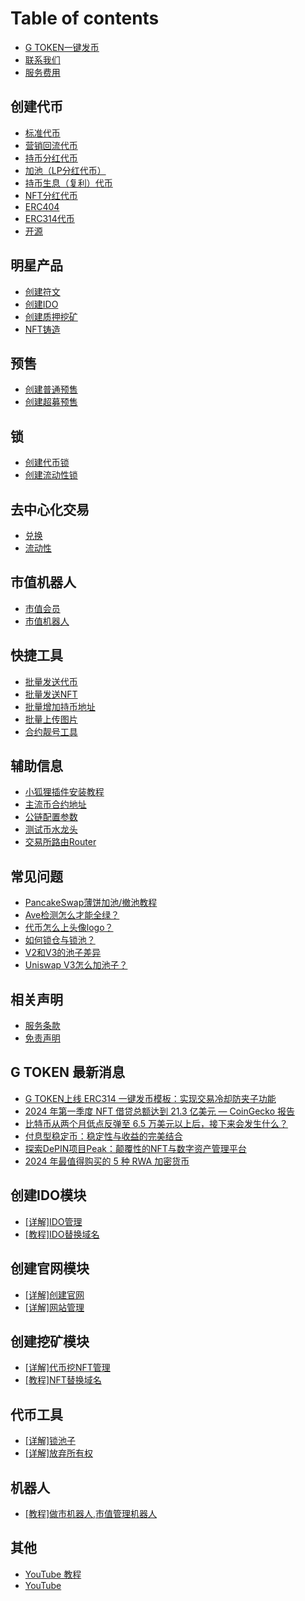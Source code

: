 # Table of contents

* [G TOKEN一键发币](README.md)
* [联系我们](lian-xi-wo-men.md)
* [服务费用](fu-wu-fei-yong.md)

## 创建代币

* [标准代币](chuang-jian-dai-bi/biao-zhun-dai-bi.md)
* [营销回流代币](chuang-jian-dai-bi/ying-xiao-hui-liu-dai-bi.md)
* [持币分红代币](chuang-jian-dai-bi/chi-bi-fen-hong-dai-bi.md)
* [加池（LP分红代币）](chuang-jian-dai-bi/jia-chi-lp-fen-hong-dai-bi.md)
* [持币生息（复利）代币](chuang-jian-dai-bi/chi-bi-sheng-xi-fu-li-dai-bi.md)
* [NFT分红代币](chuang-jian-dai-bi/nft-fen-hong-dai-bi.md)
* [ERC404](chuang-jian-dai-bi/erc404.md)
* [ERC314代币](chuang-jian-dai-bi/erc314-dai-bi.md)
* [开源](chuang-jian-dai-bi/kai-yuan.md)

## 明星产品

* [创建符文](ming-xing-chan-pin/chuang-jian-fu-wen.md)
* [创建IDO](ming-xing-chan-pin/chuang-jian-ido.md)
* [创建质押挖矿](ming-xing-chan-pin/chuang-jian-zhi-ya-wa-kuang.md)
* [NFT铸造](ming-xing-chan-pin/nft-zhu-zao.md)

## 预售

* [创建普通预售](yu-shou/chuang-jian-pu-tong-yu-shou.md)
* [创建超募预售](yu-shou/chuang-jian-chao-mu-yu-shou.md)

## 锁 <a href="#chuang-jian-dai-bi-suo" id="chuang-jian-dai-bi-suo"></a>

* [创建代币锁](chuang-jian-dai-bi-suo/chuang-jian-dai-bi-suo.md)
* [创建流动性锁](chuang-jian-dai-bi-suo/chuang-jian-liu-dong-xing-suo.md)

## 去中心化交易

* [兑换](qu-zhong-xin-hua-jiao-yi/dui-huan.md)
* [流动性](qu-zhong-xin-hua-jiao-yi/liu-dong-xing.md)

## 市值机器人

* [市值会员](shi-zhi-ji-qi-ren/shi-zhi-hui-yuan.md)
* [市值机器人](shi-zhi-ji-qi-ren/shi-zhi-ji-qi-ren.md)

## 快捷工具

* [批量发送代币](kuai-jie-gong-ju/pi-liang-fa-song-dai-bi.md)
* [批量发送NFT](kuai-jie-gong-ju/pi-liang-fa-song-nft.md)
* [批量增加持币地址](kuai-jie-gong-ju/pi-liang-zeng-jia-chi-bi-di-zhi.md)
* [批量上传图片](kuai-jie-gong-ju/pi-liang-shang-chuan-tu-pian.md)
* [合约靓号工具](kuai-jie-gong-ju/he-yue-jing-hao-gong-ju.md)

## 辅助信息

* [小狐狸插件安装教程](fu-zhu-xin-xi/xiao-hu-li-cha-jian-an-zhuang-jiao-cheng.md)
* [主流币合约地址](fu-zhu-xin-xi/zhu-liu-bi-he-yue-di-zhi.md)
* [公链配置参数](fu-zhu-xin-xi/gong-lian-pei-zhi-can-shu.md)
* [测试币水龙头](fu-zhu-xin-xi/ce-shi-bi-shui-long-tou.md)
* [交易所路由Router](fu-zhu-xin-xi/jiao-yi-suo-lu-you-router.md)

## 常见问题

* [PancakeSwap薄饼加池/撤池教程](chang-jian-wen-ti/pancakeswap-bao-bing-jia-chi-che-chi-jiao-cheng.md)
* [Ave检测怎么才能全绿？](chang-jian-wen-ti/ave-jian-ce-zen-mo-cai-neng-quan-lv.md)
* [代币怎么上头像logo？](chang-jian-wen-ti/dai-bi-zen-mo-shang-tou-xiang-logo.md)
* [如何锁仓与锁池？](chang-jian-wen-ti/ru-he-suo-cang-yu-suo-chi.md)
* [V2和V3的池子差异](chang-jian-wen-ti/v2-he-v3-de-chi-zi-cha-yi.md)
* [Uniswap V3怎么加池子？](chang-jian-wen-ti/uniswap-v3-zen-mo-jia-chi-zi.md)

## 相关声明

* [服务条款](xiang-guan-sheng-ming/fu-wu-tiao-kuan.md)
* [免责声明](xiang-guan-sheng-ming/mian-ze-sheng-ming.md)

## G TOKEN 最新消息

* [G TOKEN上线 ERC314 一键发币模板：实现交易冷却防夹子功能](g-token-zui-xin-xiao-xi/g-token-shang-xian-erc314-yi-jian-fa-bi-mo-ban-shi-xian-jiao-yi-leng-que-fang-jia-zi-gong-neng.md)
* [2024 年第一季度 NFT 借贷总额达到 21.3 亿美元 — CoinGecko 报告](g-token-zui-xin-xiao-xi/2024-nian-di-yi-ji-du-nft-jie-dai-zongeda-dao-21.3-yi-mei-yuan-coingecko-bao-gao.md)
* [比特币从两个月低点反弹至 6.5 万美元以上后，接下来会发生什么？](g-token-zui-xin-xiao-xi/bi-te-bi-cong-liang-ge-yue-di-dian-fan-dan-zhi-6.5-wan-mei-yuan-yi-shang-hou-jie-xia-lai-hui-fa-shen.md)
* [付息型稳定币：稳定性与收益的完美结合](g-token-zui-xin-xiao-xi/fu-xi-xing-wen-ding-bi-wen-ding-xing-yu-shou-yi-de-wan-mei-jie-he.md)
* [探索DePIN项目Peak：颠覆性的NFT与数字资产管理平台](g-token-zui-xin-xiao-xi/tan-suo-depin-xiang-mu-peak-dian-fu-xing-de-nft-yu-shu-zi-zi-chan-guan-li-ping-tai.md)
* [2024 年最值得购买的 5 种 RWA 加密货币](g-token-zui-xin-xiao-xi/2024-nian-zui-zhi-de-gou-mai-de-5-zhong-rwa-jia-mi-huo-bi.md)

## 创建IDO模块

* [\[详解\]IDO管理](chuang-jian-ido-mo-kuai/xiang-jie-ido-guan-li.md)
* [\[教程\]IDO替换域名](chuang-jian-ido-mo-kuai/jiao-cheng-ido-ti-huan-yu-ming.md)

## 创建官网模块

* [\[详解\]创建官网](chuang-jian-guan-wang-mo-kuai/xiang-jie-chuang-jian-guan-wang.md)
* [\[详解\]网站管理](chuang-jian-guan-wang-mo-kuai/xiang-jie-wang-zhan-guan-li.md)

## 创建挖矿模块

* [\[详解\]代币挖NFT管理](chuang-jian-wa-kuang-mo-kuai/xiang-jie-dai-bi-wa-nft-guan-li.md)
* [\[教程\]NFT替换域名](chuang-jian-wa-kuang-mo-kuai/jiao-cheng-nft-ti-huan-yu-ming.md)

## 代币工具

* [\[详解\]锁池子](dai-bi-gong-ju/xiang-jie-suo-chi-zi.md)
* [\[详解\]放弃所有权](dai-bi-gong-ju/xiang-jie-fang-qi-suo-you-quan.md)

## 机器人

* [\[教程\]做市机器人,市值管理机器人](ji-qi-ren/jiao-cheng-zuo-shi-ji-qi-ren-shi-zhi-guan-li-ji-qi-ren.md)

## 其他

* [YouTube 教程](qi-ta/youtube-jiao-cheng.md)
* [YouTube](qi-ta/youtube.md)
